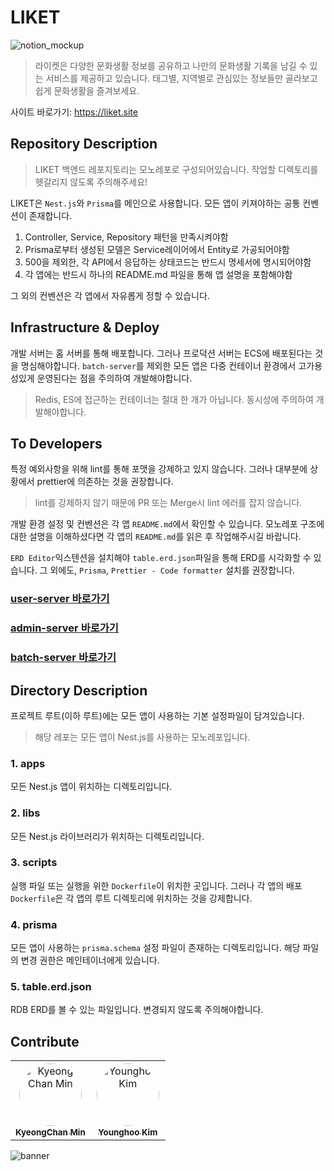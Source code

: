 # LIKET

![notion_mockup](https://github.com/user-attachments/assets/775f4e0e-83de-4054-9a8b-567b33ae672e)

> 라이켓은 다양한 문화생활 정보를 공유하고 나만의 문화생활 기록을 남길 수 있는 서비스를 제공하고 있습니다.
> 태그별, 지역별로 관심있는 정보들만 골라보고 쉽게 문화생활을 즐겨보세요.

사이트 바로가기: https://liket.site

## Repository Description

> LIKET 백엔드 레포지토리는 모노레포로 구성되어있습니다. 작업할 디렉토리를 헷갈리지 않도록 주의해주세요!

LIKET은 `Nest.js`와 `Prisma`를 메인으로 사용합니다. 모든 앱이 키져야하는 공통 컨벤션이 존재합니다.

1. Controller, Service, Repository 패턴을 만족시켜야함
2. Prisma로부터 생성된 모델은 Service레이어에서 Entity로 가공되어야함
3. 500을 제외한, 각 API에서 응답하는 상태코드는 반드시 명세서에 명시되어야함
4. 각 앱에는 반드시 하나의 README.md 파일을 통해 앱 설명을 포함해야함

그 외의 컨벤션은 각 앱에서 자유롭게 정할 수 있습니다.

## Infrastructure & Deploy

개발 서버는 홈 서버를 통해 배포합니다. 그러나 프로덕션 서버는 ECS에 배포된다는 것을 명심해야합니다. `batch-server`를 제외한 모든 앱은 다중 컨테이너 환경에서 고가용성있게 운영된다는 점을 주의하여 개발해야합니다.

> Redis, ES에 접근하는 컨테이너는 절대 한 개가 아닙니다. 동시성에 주의하여 개발해야합니다.

## To Developers

특정 예외사항을 위해 lint를 통해 포맷을 강제하고 있지 않습니다. 그러나 대부분에 상황에서 prettier에 의존하는 것을 권장합니다.

> lint를 강제하지 않기 때문에 PR 또는 Merge시 lint 에러를 잡지 않습니다.

개발 환경 설정 및 컨벤션은 각 앱 `README.md`에서 확인할 수 있습니다. 모노레포 구조에 대한 설명을 이해하셨다면 각 앱의 `README.md`를 읽은 후 작업해주시길 바랍니다.

`ERD Editor`익스텐션을 설치해야 `table.erd.json`파일을 통해 ERD를 시각화할 수 있습니다. 그 외에도, `Prisma`, `Prettier - Code formatter` 설치를 권장합니다.

### [user-server 바로가기](https://github.com/Chipmunkers/LIKET-backend/tree/master/apps/user-server)

### [admin-server 바로가기]()

### [batch-server 바로가기]()

## Directory Description

프로젝트 루트(이하 루트)에는 모든 앱이 사용하는 기본 설정파일이 담겨있습니다.

> 해당 레포는 모든 앱이 Nest.js를 사용하는 모노레포입니다.

### 1. apps

모든 Nest.js 앱이 위치하는 디렉토리입니다.

### 2. libs

모든 Nest.js 라이브러리가 위치하는 디렉토리입니다.

### 3. scripts

실행 파일 또는 실행을 위한 `Dockerfile`이 위치한 곳입니다. 그러나 각 앱의 배포 `Dockerfile`은 각 앱의 루트 디렉토리에 위치하는 것을 강제합니다.

### 4. prisma

모든 앱이 사용하는 `prisma.schema` 설정 파일이 존재하는 디렉토리입니다. 해당 파일의 변경 권한은 메인테이너에게 있습니다.

### 5. table.erd.json

RDB ERD를 볼 수 있는 파일입니다. 변경되지 않도록 주의해야합니다.

## Contribute

<table>
  <tr>
    <td align="center">
      <a href="https://github.com/jochongs">
        <img src="https://github.com/jochongs.png" width="100px;" alt="Kyeong Chan Min" style="border-radius: 100%;border:2px solid white" />
        <br />
        <sub>
          <b>KyeongChan Min</b>
        </sub>
      </a>
      <br />
    </td>
    <td align="center">
      <a href="https://github.com/wherehows">
        <img src="https://github.com/wherehows.png" width="100px;" alt="Younghoo Kim" style="border-radius: 100%;border:2px solid white" />
        <br />
        <sub>
          <b>Younghoo Kim</b>
        </sub>
      </a>
      <br />
    </td>
  </tr>
</table>

![banner](https://github.com/user-attachments/assets/bfafbb47-3323-49f6-9c87-c8bf2edc7c29)

